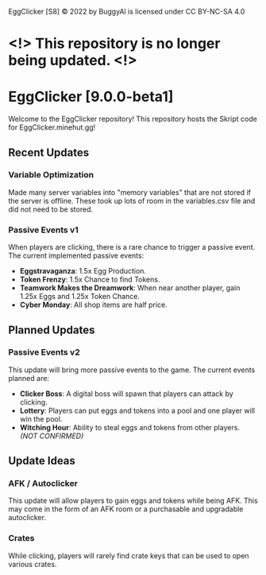 EggClicker [S8] © 2022 by BuggyAl is licensed under CC BY-NC-SA 4.0 

# <!> This repository is no longer being updated. <!>
# EggClicker [9.0.0-beta1]

Welcome to the EggClicker repository! This repository hosts the Skript code for EggClicker.minehut.gg!

## Recent Updates
### Variable Optimization
Made many server variables into "memory variables" that are not stored if the server is offline. These took up lots of room in the variables.csv file and did not need to be stored.
### Passive Events v1
When players are clicking, there is a rare chance to trigger a passive event.
The current implemented passive events:
- **Eggstravaganza**: 1.5x Egg Production.
- **Token Frenzy**: 1.5x Chance to find Tokens.
- **Teamwork Makes the Dreamwork**: When near another player, gain 1.25x Eggs and 1.25x Token Chance.
- **Cyber Monday**: All shop items are half price.

## Planned Updates
### Passive Events v2
This update will bring more passive events to the game.
The current events planned are:
- **Clicker Boss**: A digital boss will spawn that players can attack by clicking.
- **Lottery**: Players can put eggs and tokens into a pool and one player will win the pool.
- **Witching Hour**: Ability to steal eggs and tokens from other players. *(NOT CONFIRMED)*
## Update Ideas
### AFK / Autoclicker
This update will allow players to gain eggs and tokens while being AFK. This may come in the form of an AFK room or a purchasable and upgradable autoclicker.
### Crates
While clicking, players will rarely find crate keys that can be used to open various crates.

